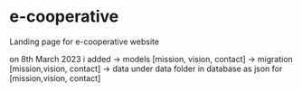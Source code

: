 # e-cooperative
Landing page for e-cooperative website

on 8th March 2023
i added
-> models [mission, vision, contact]
-> migration [mission,vision, contact]
-> data under data folder in database as json for [mission,vision, contact]
